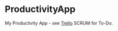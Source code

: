 # ProductivityApp
My Productivity App - see [Trello](https://trello.com/b/PazSqbsS/portfolio-app) SCRUM for To-Do.
